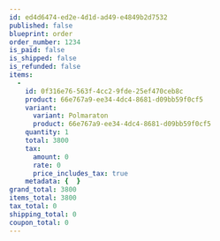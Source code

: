 ```yaml
---
id: ed4d6474-ed2e-4d1d-ad49-e4849b2d7532
published: false
blueprint: order
order_number: 1234
is_paid: false
is_shipped: false
is_refunded: false
items:
  -
    id: 0f316e76-563f-4cc2-9fde-25ef470ceb8c
    product: 66e767a9-ee34-4dc4-8681-d09bb59f0cf5
    variant:
      variant: Polmaraton
      product: 66e767a9-ee34-4dc4-8681-d09bb59f0cf5
    quantity: 1
    total: 3800
    tax:
      amount: 0
      rate: 0
      price_includes_tax: true
    metadata: {  }
grand_total: 3800
items_total: 3800
tax_total: 0
shipping_total: 0
coupon_total: 0
---
```

